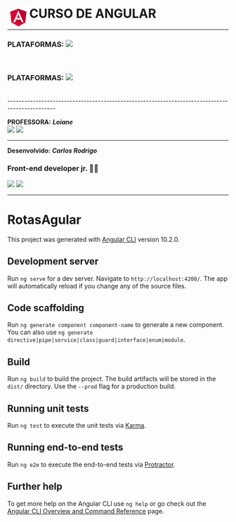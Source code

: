 # CURSO DE ANGULAR <img align="left" alt="Angular" width="50px" src="https://raw.githubusercontent.com/github/explore/80688e429a7d4ef2fca1e82350fe8e3517d3494d/topics/angular/angular.png" />

-----------------------------------------------------------------------------------------------

### PLATAFORMAS: [<img src="https://img.shields.io/badge/Workover-F6C915?style=for-the-badge">](https://alunos.workover.com.br/)
<br>

### PLATAFORMAS: [<img src="https://img.shields.io/badge/loiane.training-DD0031?style=for-the-badge&logo=angular&logoColor=white">](https://loiane.training/dashboard) 
<br>
-----------------------------------------------------------------------------------------------

**PROFESSORA:** **_Loiane_**
<br>
[<img src="https://img.shields.io/badge/GitHub-100000?style=for-the-badge&logo=github&logoColor=white">](https://github.com/loiane) [<img src="https://img.shields.io/badge/LinkedIn-0077B5?style=for-the-badge&logo=linkedin&logoColor=white">](https://www.linkedin.com/in/loiane/)
<br>

-----------------------------------------------------------------------------------------------

**Desenvolvido:** **_Carlos Rodrigo_**
### Front-end developer jr. 👨‍💻

[<img src="https://img.shields.io/badge/linkedin-%230077B5.svg?&style=for-the-badge&logo=linkedin&logoColor=white" />](https://www.linkedin.com/in//carlosrodrigoinhani/) [<img src ="https://img.shields.io/badge/facebook-%231877F2.svg?&style=for-the-badge&logo=facebook&logoColor=white"/>](https://www.facebook.com/carlosrodrigoinhani)

-----------------------------------------------------------------------------------------------
# RotasAgular

This project was generated with [Angular CLI](https://github.com/angular/angular-cli) version 10.2.0.

## Development server

Run `ng serve` for a dev server. Navigate to `http://localhost:4200/`. The app will automatically reload if you change any of the source files.

## Code scaffolding

Run `ng generate component component-name` to generate a new component. You can also use `ng generate directive|pipe|service|class|guard|interface|enum|module`.

## Build

Run `ng build` to build the project. The build artifacts will be stored in the `dist/` directory. Use the `--prod` flag for a production build.

## Running unit tests

Run `ng test` to execute the unit tests via [Karma](https://karma-runner.github.io).

## Running end-to-end tests

Run `ng e2e` to execute the end-to-end tests via [Protractor](http://www.protractortest.org/).

## Further help

To get more help on the Angular CLI use `ng help` or go check out the [Angular CLI Overview and Command Reference](https://angular.io/cli) page.
